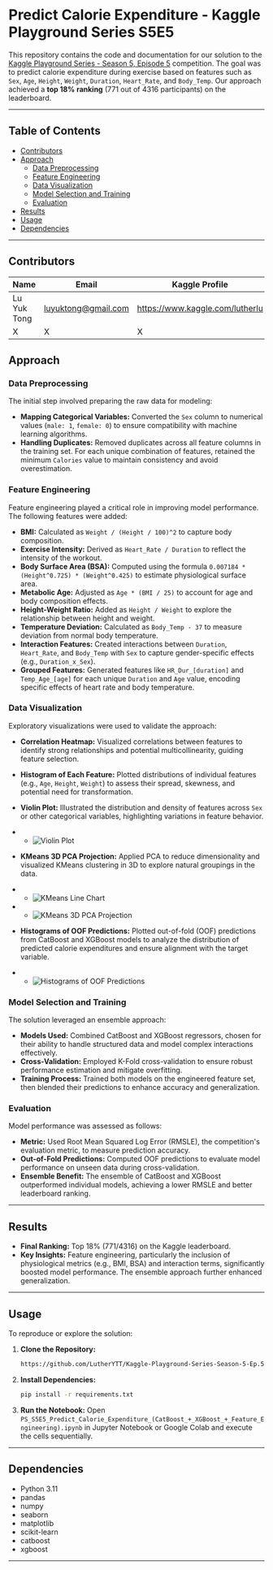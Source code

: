 # Predict Calorie Expenditure - Kaggle Playground Series S5E5

This repository contains the code and documentation for our solution to the [Kaggle Playground Series - Season 5, Episode 5](https://www.kaggle.com/competitions/playground-series-s5e5) competition. The goal was to predict calorie expenditure during exercise based on features such as `Sex`, `Age`, `Height`, `Weight`, `Duration`, `Heart_Rate`, and `Body_Temp`. Our approach achieved a **top 18% ranking** (771 out of 4316 participants) on the leaderboard.

---

## Table of Contents
- [Contributors](#contributors)
- [Approach](#approach)
  - [Data Preprocessing](#data-preprocessing)
  - [Feature Engineering](#feature-engineering)
  - [Data Visualization](#data-visualization)
  - [Model Selection and Training](#model-selection-and-training)
  - [Evaluation](#evaluation)
- [Results](#results)
- [Usage](#usage)
- [Dependencies](#dependencies)

---

## Contributors
| **Name**         | **Email**              | **Kaggle Profile**    |
|------------------|------------------------|-----------------------|
| Lu Yuk Tong      | luyuktong@gmail.com    |https://www.kaggle.com/lutherlu|
|X     | X    | X |


## Approach

### Data Preprocessing
The initial step involved preparing the raw data for modeling:
- **Mapping Categorical Variables:** Converted the `Sex` column to numerical values (`male: 1`, `female: 0`) to ensure compatibility with machine learning algorithms.
- **Handling Duplicates:** Removed duplicates across all feature columns in the training set. For each unique combination of features, retained the minimum `Calories` value to maintain consistency and avoid overestimation.

### Feature Engineering
Feature engineering played a critical role in improving model performance. The following features were added:
- **BMI:** Calculated as `Weight / (Height / 100)^2` to capture body composition.
- **Exercise Intensity:** Derived as `Heart_Rate / Duration` to reflect the intensity of the workout.
- **Body Surface Area (BSA):** Computed using the formula `0.007184 * (Height^0.725) * (Weight^0.425)` to estimate physiological surface area.
- **Metabolic Age:** Adjusted as `Age * (BMI / 25)` to account for age and body composition effects.
- **Height-Weight Ratio:** Added as `Height / Weight` to explore the relationship between height and weight.
- **Temperature Deviation:** Calculated as `Body_Temp - 37` to measure deviation from normal body temperature.
- **Interaction Features:** Created interactions between `Duration`, `Heart_Rate`, and `Body_Temp` with `Sex` to capture gender-specific effects (e.g., `Duration_x_Sex`).
- **Grouped Features:** Generated features like `HR_Dur_[duration]` and `Temp_Age_[age]` for each unique `Duration` and `Age` value, encoding specific effects of heart rate and body temperature.

### Data Visualization
Exploratory visualizations were used to validate the approach:
- **Correlation Heatmap:** Visualized correlations between features to identify strong relationships and potential multicollinearity, guiding feature selection.

- **Histogram of Each Feature:** Plotted distributions of individual features (e.g., `Age`, `Height`, `Weight`) to assess their spread, skewness, and potential need for transformation.

- **Violin Plot:** Illustrated the distribution and density of features across `Sex` or other categorical variables, highlighting variations in feature behavior.
- - ![Violin Plot](https://github.com/LutherYTT/Kaggle-Playground-Series-Season-5-Ep.5-Predict-Calorie-Expenditure/blob/main/assets/Violin%20Plot.png)

- **KMeans 3D PCA Projection:** Applied PCA to reduce dimensionality and visualized KMeans clustering in 3D to explore natural groupings in the data.

- - ![KMeans Line Chart](https://github.com/LutherYTT/Kaggle-Playground-Series-Season-5-Ep.5-Predict-Calorie-Expenditure/blob/main/assets/KMeans.png)

- - ![KMeans 3D PCA Projection](https://github.com/LutherYTT/Kaggle-Playground-Series-Season-5-Ep.5-Predict-Calorie-Expenditure/blob/main/assets/KMeans%203D%20PCA%20Projection.png)

- **Histograms of OOF Predictions:** Plotted out-of-fold (OOF) predictions from CatBoost and XGBoost models to analyze the distribution of predicted calorie expenditures and ensure alignment with the target variable.
- - ![Histograms of OOF Predictions](https://github.com/LutherYTT/Kaggle-Playground-Series-Season-5-Ep.5-Predict-Calorie-Expenditure/blob/main/assets/Histograms%20of%20OOF%20Predictions.png)

### Model Selection and Training
The solution leveraged an ensemble approach:
- **Models Used:** Combined CatBoost and XGBoost regressors, chosen for their ability to handle structured data and model complex interactions effectively.
- **Cross-Validation:** Employed K-Fold cross-validation to ensure robust performance estimation and mitigate overfitting.
- **Training Process:** Trained both models on the engineered feature set, then blended their predictions to enhance accuracy and generalization.

### Evaluation
Model performance was assessed as follows:
- **Metric:** Used Root Mean Squared Log Error (RMSLE), the competition's evaluation metric, to measure prediction accuracy.
- **Out-of-Fold Predictions:** Computed OOF predictions to evaluate model performance on unseen data during cross-validation.
- **Ensemble Benefit:** The ensemble of CatBoost and XGBoost outperformed individual models, achieving a lower RMSLE and better leaderboard ranking.

---

## Results
- **Final Ranking:** Top 18% (771/4316) on the Kaggle leaderboard.
- **Key Insights:** Feature engineering, particularly the inclusion of physiological metrics (e.g., BMI, BSA) and interaction terms, significantly boosted model performance. The ensemble approach further enhanced generalization.

---

## Usage
To reproduce or explore the solution:
1. **Clone the Repository:**
   ```bash
   https://github.com/LutherYTT/Kaggle-Playground-Series-Season-5-Ep.5-Predict-Calorie-Expenditure.git
   ```
2. **Install Dependencies:**
   ```bash
   pip install -r requirements.txt
   ```
3. **Run the Notebook:**
   Open `PS_S5E5_Predict_Calorie_Expenditure_(CatBoost_+_XGBoost_+_Feature_Engineering).ipynb` in Jupyter Notebook or Google Colab and execute the cells sequentially.

---

## Dependencies
- Python 3.11
- pandas
- numpy
- seaborn
- matplotlib
- scikit-learn
- catboost
- xgboost

---
